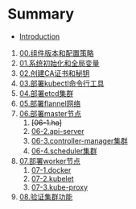 # Summary

* [Introduction](README.md)
1. [00.组件版本和配置策略](version.md)
1. [01.系统初始化和全局变量](os-init.md)
1. [02.创建CA证书和秘钥](ca.md)
1. [03.部署kubectl命令行工具](kubectl.md)
1. [04.部署etcd集群](etcd.md)
1. [05.部署flannel网络](flannel.md)
1. [06.部署master节点](master.md)
    1. ~~[06-1.ha]~~
    1. [06-2.api-server](kube-apiserver.md)
    1. [06-3.controller-manager集群](kube-controller-manager.md)
    1. [06-4.scheduler集群](kube-scheduler.md)
1. [07.部署worker节点]()
    1. [07-1.docker](docker.md)
    1. [07-2.kubelet](kubelet.md)
    1. [07-3.kube-proxy](kube-proxy.md)
1. [08.验证集群功能](verify.md)
